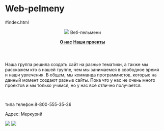 # Web-pelmeny
#index.html
<html> 
    <head>
        <title>Web-pelmeni---главная</title>
        <link rel="stylesheet"href="style.css"/>
    </head>
    <body>
        <header>
            <p><img src="https://cdn.pixabay.com/photo/2018/01/20/11/08/pelmeni-3094297_960_720.jpg"/>
            Веб-пельмени</p>  
            <a href=""><b>О нас</b></a>
            <a href=""><b>Наши проекты</b></a>
        </header>
        <main>
            <p>Наша группа решила создать сайт на разные тематики, а также мы расскажем кто в нашей группе, чем мы занимаемся в свободное время и наши увлечения. В общем, мы комманда программистов, которые на данный момент создают разные сайты. Пока что у нас не очень много проектов и мы только учимся, но у нас всё отлично получается.
            </p>
            <img src=""/> <img src=""/>
        </main>
        <footer>
        <p>типа телефон:8-800-555-35-36</p> 
        <p>Адрес: Меркурий </p>
        <img src="https://cdn.pixabay.com/photo/2015/07/20/15/38/phone-852952_960_720.jpg"/> <img src="https://cdn.pixabay.com/photo/2012/01/09/09/33/mercury-11591_960_720.png"/> 
        </footer>
    </body>
</html>
